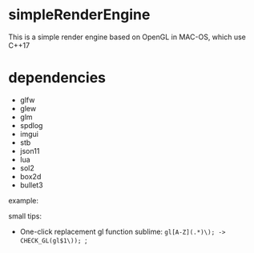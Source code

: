 # simpleRenderEngine
This is a simple render engine based on OpenGL in MAC-OS, which use C++17

# dependencies
* glfw
* glew
* glm
* spdlog
* imgui
* stb
* json11
* lua
* sol2
* box2d
* bullet3

example:

small tips:
* One-click replacement gl function
sublime: `gl[A-Z](.*)\); -> CHECK_GL(gl$1\)); `;